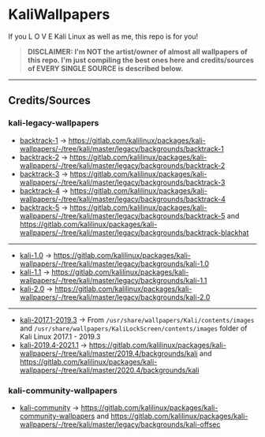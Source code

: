 # KaliWallpapers

If you L O V E Kali Linux as well as me, this repo is for you!

> **DISCLAIMER: I'm NOT the artist/owner of almost all wallpapers of this repo. I'm just compiling the best ones here and credits/sources of EVERY SINGLE SOURCE is described below.**

---

## Credits/Sources

### kali-legacy-wallpapers
* [backtrack-1](https://gitlab.com/sidneypepo/kaliwallpapers/-/tree/master/backtrack-1) -> https://gitlab.com/kalilinux/packages/kali-wallpapers/-/tree/kali/master/legacy/backgrounds/backtrack-1
* [backtrack-2](https://gitlab.com/sidneypepo/kaliwallpapers/-/tree/master/backtrack-2) -> https://gitlab.com/kalilinux/packages/kali-wallpapers/-/tree/kali/master/legacy/backgrounds/backtrack-2
* [backtrack-3](https://gitlab.com/sidneypepo/kaliwallpapers/-/tree/master/backtrack-3) -> https://gitlab.com/kalilinux/packages/kali-wallpapers/-/tree/kali/master/legacy/backgrounds/backtrack-3
* [backtrack-4](https://gitlab.com/sidneypepo/kaliwallpapers/-/tree/master/backtrack-4) -> https://gitlab.com/kalilinux/packages/kali-wallpapers/-/tree/kali/master/legacy/backgrounds/backtrack-4
* [backtrack-5](https://gitlab.com/sidneypepo/kaliwallpapers/-/tree/master/backtrack-5) -> https://gitlab.com/kalilinux/packages/kali-wallpapers/-/tree/kali/master/legacy/backgrounds/backtrack-5 and https://gitlab.com/kalilinux/packages/kali-wallpapers/-/tree/kali/master/legacy/backgrounds/backtrack-blackhat

---

* [kali-1.0](https://gitlab.com/sidneypepo/kaliwallpapers/-/tree/master/kali-1.0) -> https://gitlab.com/kalilinux/packages/kali-wallpapers/-/tree/kali/master/legacy/backgrounds/kali-1.0
* [kali-1.1](https://gitlab.com/sidneypepo/kaliwallpapers/-/tree/master/kali-1.1) -> https://gitlab.com/kalilinux/packages/kali-wallpapers/-/tree/kali/master/legacy/backgrounds/kali-1.1
* [kali-2.0](https://gitlab.com/sidneypepo/kaliwallpapers/-/tree/master/kali-2.0) -> https://gitlab.com/kalilinux/packages/kali-wallpapers/-/tree/kali/master/legacy/backgrounds/kali-2.0

---

* [kali-2017.1-2019.3](https://gitlab.com/sidneypepo/kaliwallpapers/-/tree/master/kali-2017.1-2019.3) -> From `/usr/share/wallpapers/Kali/contents/images` and `/usr/share/wallpapers/KaliLockScreen/contents/images` folder of Kali Linux 2017.1 - 2019.3
* [kali-2019.4-2021.1](https://gitlab.com/sidneypepo/kaliwallpapers/-/tree/master/kali-2019.4-2021.1) -> https://gitlab.com/kalilinux/packages/kali-wallpapers/-/tree/kali/master/2019.4/backgrounds/kali and https://gitlab.com/kalilinux/packages/kali-wallpapers/-/tree/kali/master/2020.4/backgrounds/kali

### kali-community-wallpapers
* [kali-community](https://gitlab.com/sidneypepo/kaliwallpapers/-/tree/master/kali-community) -> https://gitlab.com/kalilinux/packages/kali-community-wallpapers and https://gitlab.com/kalilinux/packages/kali-wallpapers/-/tree/kali/master/legacy/backgrounds/kali-offsec

